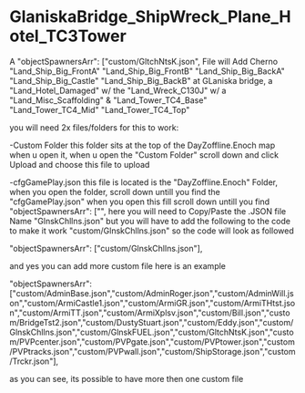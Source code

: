 # GlaniskaBridge_ShipWreck_Plane_Hotel_TC3Tower
A  "objectSpawnersArr": ["custom/GltchNtsK.json", File will Add Cherno "Land_Ship_Big_FrontA" "Land_Ship_Big_FrontB" "Land_Ship_Big_BackA" "Land_Ship_Big_Castle" "Land_Ship_Big_BackB" at GLaniska bridge, a "Land_Hotel_Damaged" w/ the "Land_Wreck_C130J" w/ a "Land_Misc_Scaffolding" &amp; "Land_Tower_TC4_Base" "Land_Tower_TC4_Mid" "Land_Tower_TC4_Top"

you will need  2x files/folders for this to work:

-Custom Folder
this folder  sits at the top of the DayZoffline.Enoch map when u open it, when u open the "Custom Folder" scroll down and click Upload and choose this file to upload

-cfgGamePlay.json
this file is located is the "DayZoffline.Enoch" Folder, when you open the folder, scroll down untill you find the "cfgGamePlay.json" when you open this fill scroll down untill you find "objectSpawnersArr": ["", here you will need to Copy/Paste the .JSON file Name "GlnskChllns.json" but you will have to add the following to the code to make it work "custom/GlnskChllns.json" so the code will look as followed 

"objectSpawnersArr": ["custom/GlnskChllns.json"],

and yes you can add more custom file here is an example

"objectSpawnersArr": ["custom/AdminBase.json","custom/AdminRoger.json","custom/AdminWill.json","custom/ArmiCastle1.json","custom/ArmiGR.json","custom/ArmiTHtst.json","custom/ArmiTT.json","custom/ArmiXplsv.json","custom/Bill.json","custom/BridgeTst2.json","custom/DustyStuart.json","custom/Eddy.json","custom/GlnskChllns.json","custom/GlnskFUEL.json","custom/GltchNtsK.json","custom/PVPcenter.json","custom/PVPgate.json","custom/PVPtower.json","custom/PVPtracks.json","custom/PVPwall.json","custom/ShipStorage.json","custom/Trckr.json"],

as you can see, its possible to have more then one custom file
